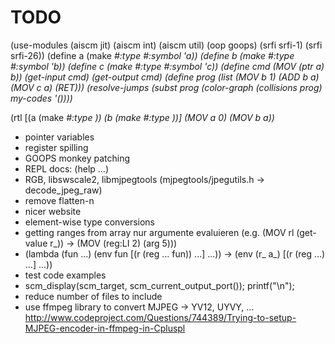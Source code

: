 # TODO

(use-modules (aiscm jit) (aiscm int) (aiscm util) (oop goops) (srfi srfi-1) (srfi srfi-26))
(define a (make <var> #:type <int> #:symbol 'a))
(define b (make <var> #:type <int> #:symbol 'b))
(define c (make <var> #:type <int> #:symbol 'c))
(define cmd (MOV (ptr <int> a) b))
(get-input cmd)
(get-output cmd)
(define prog (list (MOV b 1) (ADD b a) (MOV c a) (RET)))
(resolve-jumps (subst prog (color-graph (collisions prog) my-codes '())))

(rtl [(a (make <var> #:type <int>)) (b (make <var> #:type <int>))] (MOV a 0) (MOV b a))

* pointer variables
* register spilling
* GOOPS monkey patching
* REPL docs: (help ...)
* RGB, libswscale2, libmjpegtools (mjpegtools/jpegutils.h -> decode_jpeg_raw)
* remove flatten-n
* nicer website
* element-wise type conversions
* getting ranges from array
  nur argumente evaluieren (e.g. (MOV rl (get-value r_)) -> (MOV (reg:LI 2) (arg 5)))
* (lambda (fun ...) (env fun [(r (reg ... fun)) ...] ...)) ->
  (env (r_ a_) [(r (reg ...) ...] ...))
* test code examples
* scm_display(scm_target, scm_current_output_port()); printf("\n");
* reduce number of files to include
* use ffmpeg library to convert MJPEG -> YV12, UYVY, ...
  http://www.codeproject.com/Questions/744389/Trying-to-setup-MJPEG-encoder-in-ffmpeg-in-Cpluspl
